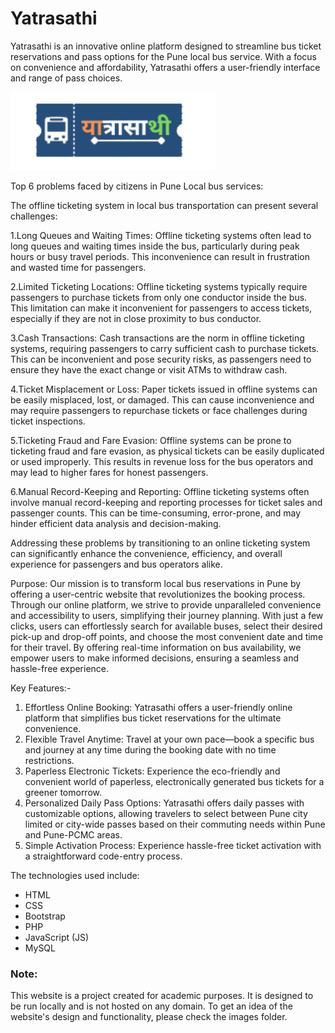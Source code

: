 # Yatrasathi 

Yatrasathi is an innovative online platform designed to streamline bus ticket reservations and pass options for the Pune local bus service. With a focus on convenience and affordability, Yatrasathi offers a user-friendly interface and range of pass choices.

![Website Logo](images/Website%20Logo.PNG)


Top 6 problems faced by citizens in Pune Local bus services:

The offline ticketing system in local bus transportation can present several challenges:

1.Long Queues and Waiting Times: Offline ticketing systems often lead to long queues and waiting times inside the bus, particularly during peak hours or busy travel periods. This inconvenience can result in frustration and wasted time for passengers.

2.Limited Ticketing Locations: Offline ticketing systems typically require passengers to purchase tickets from only one conductor inside the bus. This limitation can make it inconvenient for passengers to access tickets, especially if they are not in close proximity to bus conductor.

3.Cash Transactions: Cash transactions are the norm in offline ticketing systems, requiring passengers to carry sufficient cash to purchase tickets. This can be inconvenient and pose security risks, as passengers need to ensure they have the exact change or visit ATMs to withdraw cash.

4.Ticket Misplacement or Loss: Paper tickets issued in offline systems can be easily misplaced, lost, or damaged. This can cause inconvenience and may require passengers to repurchase tickets or face challenges during ticket inspections.

5.Ticketing Fraud and Fare Evasion: Offline systems can be prone to ticketing fraud and fare evasion, as physical tickets can be easily duplicated or used improperly. This results in revenue loss for the bus operators and may lead to higher fares for honest passengers.

6.Manual Record-Keeping and Reporting: Offline ticketing systems often involve manual record-keeping and reporting processes for ticket sales and passenger counts. This can be time-consuming, error-prone, and may hinder efficient data analysis and decision-making.

Addressing these problems by transitioning to an online ticketing system can significantly enhance the convenience, efficiency, and overall experience for passengers and bus operators alike. 




Purpose:
Our mission is to transform local bus reservations in Pune by offering a user-centric website that revolutionizes the booking process. Through our online platform, we strive to provide unparalleled convenience and accessibility to users, simplifying their journey planning. With just a few clicks, users can effortlessly search for available buses, select their desired pick-up and drop-off points, and choose the most convenient date and time for their travel. By offering real-time information on bus availability, we empower users to make informed decisions, ensuring a seamless and hassle-free experience.


Key Features:-
1. Effortless Online Booking: Yatrasathi offers a user-friendly online platform that simplifies bus
ticket reservations for the ultimate convenience.
2. Flexible Travel Anytime: Travel at your own pace—book a specific bus and journey at any time
during the booking date with no time restrictions.
3. Paperless Electronic Tickets: Experience the eco-friendly and convenient world of paperless,
electronically generated bus tickets for a greener tomorrow.
4. Personalized Daily Pass Options: Yatrasathi offers daily passes with customizable options,
allowing travelers to select between Pune city limited or city-wide passes based on their
commuting needs within Pune and Pune-PCMC areas.
5. Simple Activation Process: Experience hassle-free ticket activation with a straightforward
code-entry process.



The technologies used include:
- HTML
- CSS
- Bootstrap
- PHP
- JavaScript (JS)
- MySQL


### Note:

This website is a project created for academic purposes. It is designed to be run locally and is not hosted on any domain. To get an idea of the website's design and functionality, please check the images folder.


